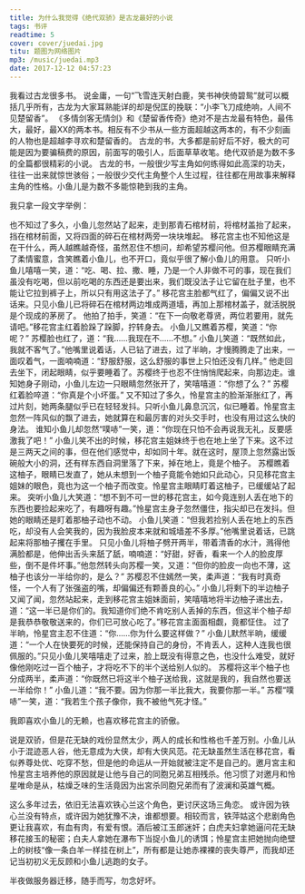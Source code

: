 ```yaml
---
title: 为什么我觉得《绝代双骄》是古龙最好的小说
tags: 书评
readtime: 5
cover: cover/juedai.jpg
titu: 题图为网络图片
mp3: /music/juedai.mp3
date: 2017-12-12 04:57:23
---
```

我看过古龙很多书。
说金庸，一句“飞雪连天射白鹿，笑书神侠倚碧鸳”就可以概括几乎所有，古龙为大家耳熟能详的却是倪匡的挽联：“小李飞刀成绝响，人间不见楚留香”。
《多情剑客无情剑》和《楚留香传奇》绝对不是古龙最有特色，最伟大，最好，最XX的两本书。相反有不少书从一些方面超越这两本的，有不少刻画的人物也是超越李寻欢和楚留香的。
古龙的书，大多都是前好后不好，极大的可能是因为要骗稿费的原因，前面写的吸引人，后面草草收笔。绝代双骄是为数不多的全篇都很精彩的小说。
古龙的书，一般很少写主角如何练得如此高深的功夫，往往一出来就惊世骇俗；一般很少交代主角整个人生过程，往往都在用故事来解释主角的性格。小鱼儿是为数不多能惊艳到我的主角。

我只拿一段文字举例：
> 
也不知过了多久，小鱼儿忽然站了起来，走到那青石棺材前，将棺材盖抬了起来，挡在棺材前面，又将四面的碎石在棺材两旁一块块堆起。
移花宫主也不知他这是在干什么，两人越瞧越奇怪，虽然忍住不想问，却希望苏樱问他。但苏樱眼睛充满了柔情蜜意，含笑瞧着小鱼儿，也不开口，竟似乎很了解小鱼儿的用意。
只听小鱼儿嘻嘻一笑，道：“吃、喝、拉、撒、睡，乃是一个人非做不可的事，现在我们虽没有吃喝，但以前吃喝的东西还是要出来，我们既没法子让它留在肚子里，也不能让它拉到裤子上，所以只有用这法子了。”
移花宫主脸都气红了，偏偏又说不出话来。只见小鱼儿已将碎石在棺材两边堆成两道墙，再加上那棺材盖子，就活脱脱是个现成的茅房了。
他拍了拍手，笑道：“在下一向敬老尊贤，两位若要用，就先请吧。”移花宫主红着脸跺了跺脚，拧转身去。
小鱼儿又瞧着苏樱，笑道：“你呢？”
苏樱脸也红了，道：“我……我现在不……不想。”
小鱼儿笑道：“既然如此，我就不客气了。”他嘴里说着话，人已钻了进去，过了半晌，才慢腾腾走了出来，一面叹着气，一面喃喃道：“舒服舒服，这么舒服的事世上只怕还没有几样。”
他走回去坐下，闭起眼睛，似乎要睡着了。苏樱终于也忍不住悄悄爬起来，向那边走。谁知她身子刚动，小鱼儿左边一只眼睛忽然张开了，笑嘻嘻道：“你想了么？”
苏樱红着脸啐道：“你真是个小坏蛋。”
又不知过了多久，怜星宫主的脸渐渐胀红了，再过片刻，她两条腿似乎已在轻轻发抖。只听小鱼儿鼻息沉沉，似已睡着。怜星宫主忽然一阵风似的飘了进去，她就算在和最厉害的对头交手时，也没有用过这么快的身法。
谁知小鱼儿却忽然“噗哧”一笑，道：“你现在只怕不会再说我无礼，反要感激我了吧！”
小鱼儿笑不出的时候，移花宫主姐妹终于也在地上坐了下来。这不过是三两天之间的事，但在他们感觉中，却如同十年。就在这时，屋顶上忽然露出饭碗般大小的洞，还有样东西自洞里落了下来，掉在地上，竟是个柚子。
苏樱瞧着这柚子，眼睛已发直了，她从未想到一个柚子竟能令她如只此动心，只见移花宫主姐妹的眼色，竟也为这一个柚子而改变。怜星宫主眼睛盯着这柚子，已缓缓站了起来。
突听小鱼儿大笑道：“想不到不可一世的移花宫主，如今竟连别人丢在地下的东西也要捡起来吃了，有趣呀有趣。”怜星宫主身子忽然僵住，指尖却已在发抖。但她的眼睛还是盯着那柚子动也不动。
小鱼儿笑道：“但我若捡别人丢在地上的东西吃，却没有人会笑我的，因为我脸皮本来就和城墙差不多厚。”他嘴里说着话，已跳起来将那柚子攫在手里。
只见小鱼儿将柚子劈开两半，带着清香的水汁，溅得他满脸都是，他伸出舌头来舐了舐，喃喃道：“好甜，好香，看来一个人的脸皮厚些，倒不是件坏事。”他忽然转头向苏樱一笑，又道：“但你的脸皮一向也不薄，这柚子也该分一半给你的，是么？”
苏樱忍不住嫣然一笑，柔声道：“我有时真奇怪，一个人有了张强盗的嘴，却偏偏还有颗善良的心。”
小鱼儿将剩下的半边柚子又闻了闻，忽然站起来，走到移花宫主姐妹面前，笑嘻嘻地将半边柚子递出去，道：“这一半已是你们的。我知道你们绝不肯吃别人丢掉的东西，但这半个柚子却是我恭恭敬敬送来的，你们已可放心吃了。”移花宫主面面相觑，竟都怔住。
过了半晌，怜星宫主忍不住道：“你……你为什么要这样做？”
小鱼儿默然半晌，缓缓道：“一个人在快要死的时候，还能保持自己的身份，不肯丢人，这种人连我也很佩服的。”只见小鱼儿笑嘻嘻走了过来，脸上既没有得意之色，也没什么难受，就好像他刚吃过一百个柚子，才将吃不下的半个送给别人似的。
苏樱将这半个柚子也分成两半，柔声道：“你既然已将这半个柚子送给我，这就是我的，我自然也要送一半给你！”
小鱼儿道：“我不要。因为你那一半比我大，我要你那一半。”
苏樱“噗哧”一笑，道：“我若生个孩子像你，我不被他气死才怪。”

我即喜欢小鱼儿的无赖，也喜欢移花宫主的骄傲。

说是双骄，但是花无缺的戏份显然太少，两人的成长和性格也千差万别。小鱼儿从小于混迹恶人谷，他无意成为大侠，却有大侠风范。花无缺虽然生活在移花宫，看似养尊处优、吃穿不愁，但是他的命运从一开始就被注定不是自己的。邀月宮主和怜星宫主培养他的原因就是让他与自己的同胞兄弟互相残杀。他习惯了对邀月和怜星唯命是从，枯燥乏味的生活竟因为出宮杀同胞兄弟而有了波澜和英雄气概。

这么多年过去，依旧无法喜欢铁心兰这个角色，更讨厌这场三角恋。
或许因为铁心兰没有特点，或许因为她犹豫不决，谁都想要。相较而言，铁萍姑这个悲剧角色更让我喜欢，有血有肉，有爱有恨。酒后被江玉郎迷奸；白虎夫妇拿她逼问花无缺移花接玉的秘密；白夫人拿她在瀑布下当捉小鱼儿的诱饵；怜星宫主把她抛向绝壁上的树枝“像一条白羊一样挂在树上”，所有都是让她赤裸裸的丧失尊严，而我却还记当初初义无反顾和小鱼儿逃跑的女子。

半夜做服务器迁移，随手而写，勿念好坏。